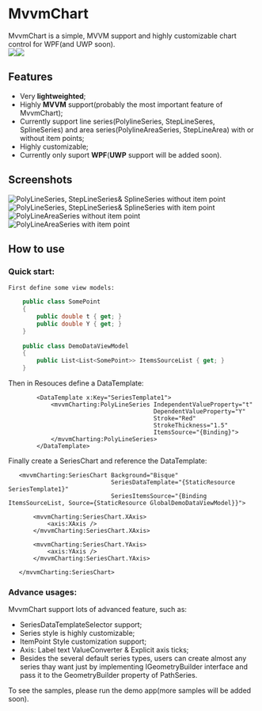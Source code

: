 # MvvmChart
MvvmChart is a simple, MVVM support and highly customizable chart control for WPF(and UWP soon).</br>
![](https://img.shields.io/badge/license-MIT-green)![](https://img.shields.io/badge/support-WPF-brightgreen)

## Features
* Very **lightweighted**;
* Highly **MVVM** support(probably the most important feature of MvvmChart);
* Currently support line series(PolylineSeries, StepLineSeres, SplineSeries) and area series(PolylineAreaSeries, StepLineArea) with or without item points;
* Highly customizable;
* Currently only suport **WPF**(**UWP** support will be added soon).

## Screenshots
![PolyLineSeries, StepLineSeries& SplineSeries without item point](https://github.com/zenjia/MvvmChart/blob/master/Demo/Images/withoutdot2.PNG)
![PolyLineSeries, StepLineSeries& SplineSeries with item point](https://github.com/zenjia/MvvmChart/blob/master/Demo/Images/withdot2.PNG)
![PolyLineAreaSeries without item point](https://github.com/zenjia/MvvmChart/blob/master/Demo/Images/areaWithoutDot.PNG)
![PolyLineAreaSeries with item point](https://github.com/zenjia/MvvmChart/blob/master/Demo/Images/areaWithDot.PNG)

## How to use
### Quick start:
    First define some view models:
```c#
    public class SomePoint
    {
        public double t { get; }
        public double Y { get; }
    }
    
    public class DemoDataViewModel 
    {
        public List<List<SomePoint>> ItemsSourceList { get; }
    }
```
  Then in Resouces define a DataTemplate:
```Xaml
        <DataTemplate x:Key="SeriesTemplate1">
            <mvvmCharting:PolyLineSeries IndependentValueProperty="t"
                                         DependentValueProperty="Y"
                                         Stroke="Red"
                                         StrokeThickness="1.5"
                                         ItemsSource="{Binding}">
            </mvvmCharting:PolyLineSeries>
        </DataTemplate>
 ```
  Finally create a SeriesChart and reference the DataTemplate:
 ```Xaml    
    <mvvmCharting:SeriesChart Background="Bisque"
                              SeriesDataTemplate="{StaticResource SeriesTemplate1}"
                              SeriesItemsSource="{Binding ItemsSourceList, Source={StaticResource GlobalDemoDataViewModel}}">

        <mvvmCharting:SeriesChart.XAxis>
            <axis:XAxis />
        </mvvmCharting:SeriesChart.XAxis>

        <mvvmCharting:SeriesChart.YAxis>
            <axis:YAxis />
        </mvvmCharting:SeriesChart.YAxis>

    </mvvmCharting:SeriesChart>
```
### Advance usages:
MvvmChart support lots of advanced feature, such as:
* SeriesDataTemplateSelector support;
* Series style is highly customizable; 
* ItemPoint Style customization support;
* Axis: Label text ValueConverter & Explicit axis ticks;
* Besides the several default series types, users can create almost any series thay want just by implementing IGeometryBuilder interface and pass it to the GeometryBuilder property of PathSeries.

To see the samples, please run the demo app(more samples will be added soon).

